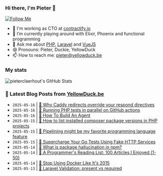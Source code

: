 ### Hi there, I'm Pieter 👋  
[![Follow Me](https://img.shields.io/github/followers/pieterclaerhout?label=Follow&style=social)](https://github.com/pieterclaerhout)

- 🏢 I'm working as CTO at [contractify.io](https://contractify.io)
- 🌱 I’m currently playing around with Elixir, Phoenix and functional programming
- 💬 Ask me about [PHP](https://php.net), [Laravel](http://laravel.com) and [VueJS](https://vuejs.org)
- 😄 Pronouns: Pieter, Duckie, YellowDuck
- 📫 How to reach me: pieter@yellowduck.be

### My stats

![pieterclaerhout's GitHub Stats](https://github-readme-stats.vercel.app/api?username=pieterclaerhout&show_icons=true&count_private=true&line_height=40)

### 📩 Latest Blog Posts from [YellowDuck.be](https://www.yellowduck.be/)
<!-- BLOG-POST-LIST:START -->
- `2025-05-16` | [🐥 Why Caddy redirects override your respond directives](https://www.yellowduck.be/posts/why-caddy-redirects-override-your-respond-directives)  
- `2025-05-16` | [🔗 Running PHP tests in parallel on GitHub actions](https://www.yellowduck.be/posts/running-php-tests-in-parallel-on-github-actions)  
- `2025-05-16` | [🔗 How To Build An Agent](https://www.yellowduck.be/posts/how-to-build-an-agent)  
- `2025-05-15` | [🐥 How to list installed composer package versions in PHP projects](https://www.yellowduck.be/posts/how-to-list-installed-composer-package-versions-in-php-projects)  
- `2025-05-15` | [🔗 Pipelining might be my favorite programming language feature](https://www.yellowduck.be/posts/pipelining-might-be-my-favorite-programming-language-feature)  
- `2025-05-15` | [🔗 Supercharge Your Go Tests Using Fake HTTP Services](https://www.yellowduck.be/posts/supercharge-your-go-tests-using-fake-http-services)  
- `2025-05-14` | [🐥 What is package hallucination in npm?](https://www.yellowduck.be/posts/what-is-package-hallucination-in-npm)  
- `2025-05-14` | [🔗 A Programmer&#39;s Reading List: 100 Articles I Enjoyed &lpar;1-50&rpar;](https://www.yellowduck.be/posts/a-programmers-reading-list-100-articles-i-enjoyed-1-50)  
- `2025-05-14` | [🔗 Stop Using Docker Like It&#39;s 2015](https://www.yellowduck.be/posts/stop-using-docker-like-its-2015)  
- `2025-05-13` | [🐥 Laravel Validation: present vs required](https://www.yellowduck.be/posts/laravel-validation-present-vs-required)  

<!-- BLOG-POST-LIST:END -->
